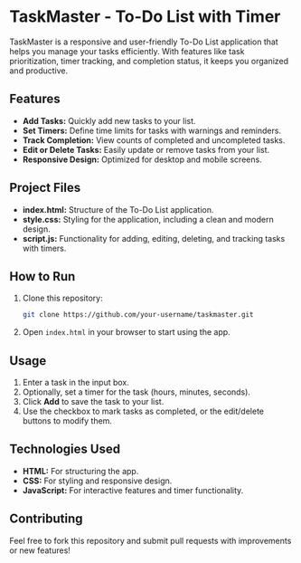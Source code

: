 
# TaskMaster - To-Do List with Timer

TaskMaster is a responsive and user-friendly To-Do List application that helps you manage your tasks efficiently. With features like task prioritization, timer tracking, and completion status, it keeps you organized and productive.

## Features
- **Add Tasks:** Quickly add new tasks to your list.
- **Set Timers:** Define time limits for tasks with warnings and reminders.
- **Track Completion:** View counts of completed and uncompleted tasks.
- **Edit or Delete Tasks:** Easily update or remove tasks from your list.
- **Responsive Design:** Optimized for desktop and mobile screens.

## Project Files
- **index.html:** Structure of the To-Do List application.
- **style.css:** Styling for the application, including a clean and modern design.
- **script.js:** Functionality for adding, editing, deleting, and tracking tasks with timers.

## How to Run
1. Clone this repository:
   ```bash
   git clone https://github.com/your-username/taskmaster.git
   ```
2. Open `index.html` in your browser to start using the app.

## Usage
1. Enter a task in the input box.
2. Optionally, set a timer for the task (hours, minutes, seconds).
3. Click **Add** to save the task to your list.
4. Use the checkbox to mark tasks as completed, or the edit/delete buttons to modify them.

## Technologies Used
- **HTML:** For structuring the app.
- **CSS:** For styling and responsive design.
- **JavaScript:** For interactive features and timer functionality.


## Contributing
Feel free to fork this repository and submit pull requests with improvements or new features!
